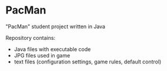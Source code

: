 # PacMan
"PacMan" student project written in Java

Repository contains:
- Java files with executable code
- JPG files used in game
- text files (configuration settings, game rules, default control)

